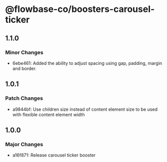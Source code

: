 # @flowbase-co/boosters-carousel-ticker

## 1.1.0

### Minor Changes

- 6ebe461: Added the ability to adjust spacing using gap, padding, margin and border.

## 1.0.1

### Patch Changes

- a9844bf: Use children size instead of content element size to be used with flexible content element width

## 1.0.0

### Major Changes

- a16f871: Release carousel ticker booster
